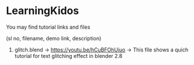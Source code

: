# LearningKidos
You may find tutorial links and files 

(sl no, filename, demo link, description)

1.	glitch.blend	->	https://youtu.be/hCuBFOhUiuo		->	This file shows a quich tutorial for text glitching effect in blender 2.8
